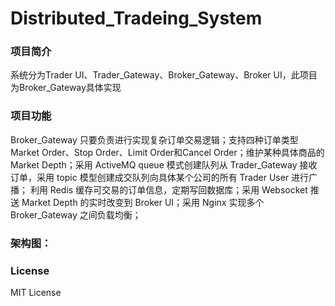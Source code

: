 # Distributed_Tradeing_System

### 项目简介
系统分为Trader UI、Trader_Gateway、Broker_Gateway、Broker UI，此项目为Broker_Gateway具体实现

### 项目功能
Broker_Gateway 只要负责进行实现复杂订单交易逻辑；支持四种订单类型 Market Order、Stop Order、Limit Order和Cancel Order；维护某种具体商品的Market Depth；采用 ActiveMQ queue 模式创建队列从 Trader_Gateway 接收订单，采用 topic 模型创建成交队列向具体某个公司的所有 Trader User 进行广播； 利用 Redis 缓存可交易的订单信息，定期写回数据库；采用 Websocket 推送 Market Depth 的实时改变到 Broker UI；采用 Nginx 实现多个 Broker_Gateway 之间负载均衡；

### 架构图：


### License

MIT License



